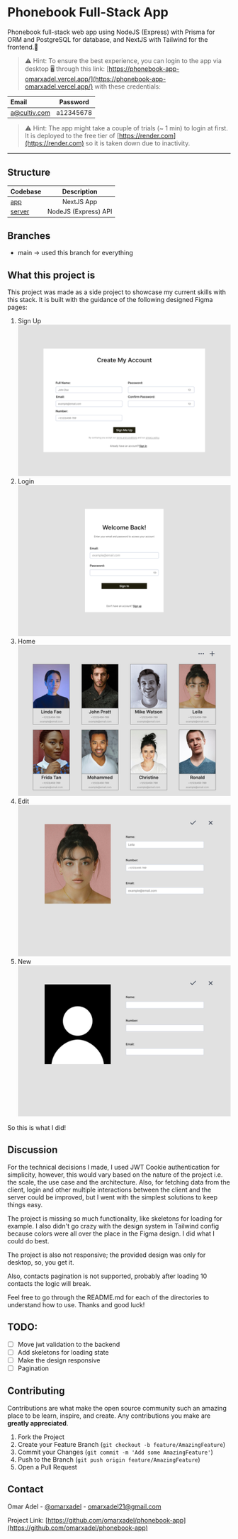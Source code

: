# Phonebook Full-Stack App

Phonebook full-stack web app using NodeJS (Express) with Prisma for ORM and PostgreSQL for database, and NextJS with Tailwind for the frontend.🚀

> ⚠ Hint: To ensure the best experience, you can login to the app via desktop 🖥 through this link: [https://phonebook-app-omarxadel.vercel.app/](https://phonebook-app-omarxadel.vercel.app/) with these credentials:

| Email        | Password  |
| :----------- | :-------: |
| a@cultiv.com | a12345678 |

> ⚠ Hint: The app might take a couple of trials (~ 1 min) to login at first. It is deployed to the free tier of [https://render.com](https://render.com) so it is taken down due to inactivity. 

---

## Structure

| Codebase         |     Description      |
| :--------------- | :------------------: |
| [app](app)       |      NextJS App      |
| [server](server) | NodeJS (Express) API |

## Branches

- main -> used this branch for everything

## What this project is

This project was made as a side project to showcase my current skills with this stack. It is built with the guidance of the following designed Figma pages:

1. Sign Up
   ![screen 1](/docs/images/Desktop%20-%206.png)
1. Login
   ![screen 2](/docs/images/Desktop%20-%202.png)
1. Home
   ![screen 3](/docs/images/Desktop%20-%203.png)
1. Edit
   ![screen 4](/docs/images/Desktop%20-%204.png)
1. New
   ![screen 5](/docs/images/Desktop%20-%205.png)

So this is what I did!

## Discussion

For the technical decisions I made, I used JWT Cookie authentication for simplicity, however, this would vary based on the nature of the project i.e. the scale, the use case and the architecture. Also, for fetching data from the client, login and other multiple interactions between the client and the server could be improved, but I went with the simplest solutions to keep things easy.

The project is missing so much functionality, like skeletons for loading for example. I also didn't go crazy with the design system in Tailwind config because colors were all over the place in the Figma design. I did what I could do best.

The project is also not responsive; the provided design was only for desktop, so, you get it.

Also, contacts pagination is not supported, probably after loading 10 contacts the logic will break.

Feel free to go through the README.md for each of the directories to understand how to use. Thanks and good luck!

## TODO:

- [ ] Move jwt validation to the backend
- [ ] Add skeletons for loading state
- [ ] Make the design responsive
- [ ] Pagination

## Contributing

Contributions are what make the open source community such an amazing place to be learn, inspire, and create. Any contributions you make are **greatly appreciated**.

1. Fork the Project
2. Create your Feature Branch (`git checkout -b feature/AmazingFeature`)
3. Commit your Changes (`git commit -m 'Add some AmazingFeature'`)
4. Push to the Branch (`git push origin feature/AmazingFeature`)
5. Open a Pull Request

## Contact

Omar Adel - [@omarxadel](https://twitter.com/omarxadel) - omarxadel21@gmail.com

Project Link: [https://github.com/omarxadel/phonebook-app](https://github.com/omarxadel/phonebook-app)
